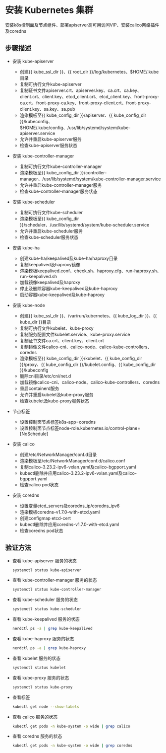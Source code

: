# 安装 Kubernetes 集群

安装k8s控制面及节点组件、部署apiserver高可用访问VIP、安装calico网络插件及coredns

## 步骤描述
- 安装 kube-apiserver
  - 创建{{ kube_ssl_dir }}、{{ root_dir }}/log/kubernetes、$HOME/.kube目录
  - 复制可执行文件kube-apiserver
  - 复制证书文件apiserver.crt、apiserver.key、ca.crt、ca.key、client.crt、client.key、etcd_client.crt、etcd_client.key、front-proxy-ca.crt、front-proxy-ca.key、front-proxy-client.crt、front-proxy-client.key、sa.key、sa.pub
  - 渲染模板至{{ kube_config_dir }}/apiserver、{{ kube_config_dir }}/kubeconfig、$HOME/.kube/config、/usr/lib/systemd/system/kube-apiserver.service
  - 允许并重启kube-apiserver服务
  - 检查kube-apiserver服务状态

- 安装 kube-controller-manager
  - 复制可执行文件kube-controller-manager
  - 渲染模板至{{ kube_config_dir }}/controller-manager、/usr/lib/systemd/system/kube-controller-manager.service
  - 允许并重启kube-controller-manager服务
  - 检查kube-controller-manager服务状态

- 安装 kube-scheduler
  - 复制可执行文件kube-scheduler
  - 渲染模板至{{ kube_config_dir }}/scheduler、/usr/lib/systemd/system/kube-scheduler.service
  - 允许并重启kube-scheduler服务
  - 检查kube-scheduler服务状态

- 安装 kube-ha
  - 创建kube-ha/keepalived及kube-ha/haproxy目录
  - 复制keepalived及haproxy镜像
  - 渲染模板keepalived.conf、check.sh、haproxy.cfg、run-haproxy.sh、run-keepalived.sh
  - 加载镜像keepalived及haproxy
  - 停止及删除容器kube-keepalived及kube-haproxy
  - 启动容器kube-keepalived及kube-haproxy

- 安装 kube-node
  - 创建{{ kube_ssl_dir }}、/var/run/kubernetes、{{ kube_log_dir }}、{{ kube_dir }}目录
  - 复制可执行文件kubelet、kube-proxy
  - 复制服务配置文件kubelet.service、kube-proxy.service
  - 复制证书文件ca.crt、client.key、client.crt
  - 复制镜像文件calico-cni、calico-node、calico-kube-controllers、coredns
  - 渲染模板至{{ kube_config_dir }}/kubelet、{{ kube_config_dir }}/proxy、{{ kube_config_dir }}/kubelet.config、{{ kube_config_dir }}/kubeconfig
  - 删除cni目录/etc/cni/net.d
  - 加载镜像calico-cni、calico-node、calico-kube-controllers、coredns
  - 重启containerd服务
  - 允许并重启kubelet及kube-proxy服务
  - 检查kubelet及kube-proxy服务状态

- 节点标签
  - 设置控制面节点标签k8s-app=coredns
  - 设置控制面节点标签node-role.kubernetes.io/control-plane=[NoSchedule]

- 安装 calico
  - 创建/etc/NetworkManager/conf.d目录
  - 渲染模板至/etc/NetworkManager/conf.d/calico.conf
  - 复制calico-3.23.2-ipv6-vxlan.yaml及calico-bgpport.yaml
  - kubectl删除并应用calico-3.23.2-ipv6-vxlan.yaml及calico-bgpport.yaml
  - 检查calico pod状态

- 安装 coredns
  - 设置变量etcd_servers及coredns_ip/coredns_ipv6
  - 渲染模板coredns-v1.7.0-with-etcd.yaml
  - 创建configmap etcd-cert
  - kubectl删除并应用coredns-v1.7.0-with-etcd.yaml
  - 检查coredns pod状态

## 验证方法
- 查看 kube-apiserver 服务的状态

  ```sh
  systemctl status kube-apiserver
  ```

- 查看 kube-controller-manager 服务的状态

  ```sh
  systemctl status kube-controller-manager
  ```

- 查看 kube-scheduler 服务的状态

  ```sh
  systemctl status kube-scheduler
  ```

- 查看 kube-keepalived 服务的状态

  ```sh
  nerdctl ps -a | grep kube-keepalived
  ```

- 查看 kube-haproxy 服务的状态

  ```sh
  nerdctl ps -a | grep kube-haproxy
  ```

- 查看 kubelet 服务的状态

  ```sh
  systemctl status kubelet
  ```

- 查看 kube-proxy 服务的状态

  ```sh
  systemctl status kube-proxy
  ```

- 查看标签

  ```sh
  kubectl get node --show-labels
  ```

- 查看 calico 服务的状态

  ```sh
  kubectl get pods -n kube-system -o wide | grep calico
  ```

- 查看 coredns 服务的状态

  ```sh
  kubectl get pods -n kube-system -o wide | grep coredns
  ```
